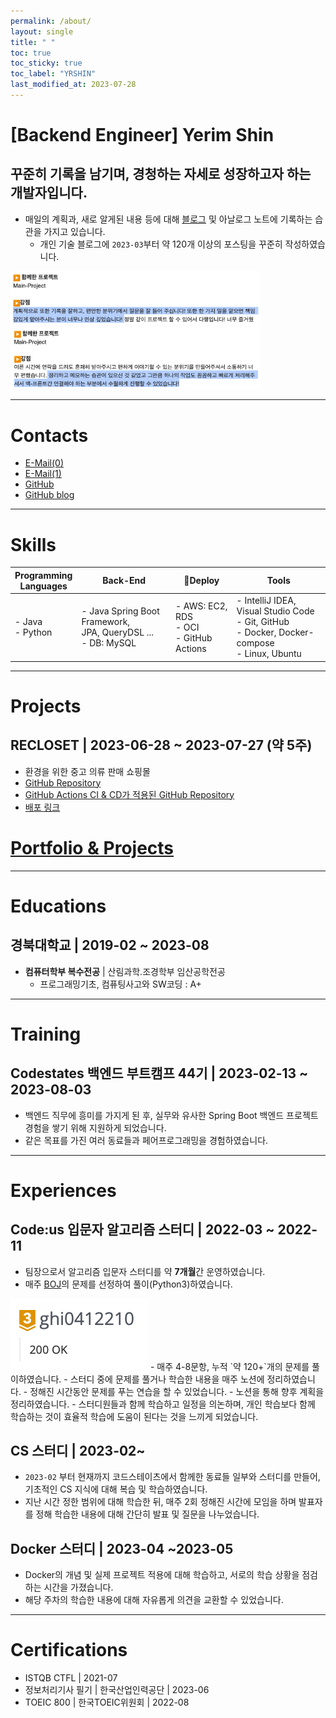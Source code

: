 ```yaml
---
permalink: /about/
layout: single
title: " "
toc: true
toc_sticky: true
toc_label: "YRSHIN"
last_modified_at: 2023-07-28
---
```

# \[Backend Engineer] Yerim Shin

## 꾸준히 기록을 남기며, 경청하는 자세로 성장하고자 하는 개발자입니다.

- 매일의 계획과, 새로 알게된 내용 등에 대해 [블로그](https://yelm-212.github.io/categories/#plans-til) 및 아날로그 노트에 기록하는 습관을 가지고 있습니다.
	- 개인 기술 블로그에 `2023-03`부터 약 120개 이상의 포스팅을 꾸준히 작성하였습니다.

<img src="/attatchments/feedback.png" style="max-width: 400px;" />
<img src="/attatchments/feedback1.png" style="max-width: 400px;" />

---

# Contacts

- [E-Mail(0)](mailto:yerimshin@yelm.digital)
- [E-Mail(1)](mailto:21yrshin@naver.com)
- [GitHub](https://github.com/yelm-212)
- [GitHub blog](https://yelm-212.github.io/)

---

# Skills

| **Programming** <br> **Languages** | **Back-End**                    | **Deploy**                 | **Tools**                                                                                                                       | 
| ---------------------------------- | ------------------------------- | -------------------------- | ------------------------------------------------------------------------------------------------------------------------------- |
| - Java <br> - Python               | - Java Spring Boot Framework,<br> JPA, QueryDSL ... <br> - DB: MySQL | - AWS: EC2, RDS <br> - OCI <br> - GitHub Actions | - IntelliJ IDEA, Visual Studio Code <br> - Git, GitHub <br> - Docker, Docker-compose <br> - Linux, Ubuntu |

---

# Projects

## RECLOSET \| 2023-06-28 ~ 2023-07-27 (약 5주)

- 환경을 위한 중고 의류 판매 쇼핑몰
- [GitHub Repository](https://github.com/codestates-seb/seb44_main_017/tree/main)
- [GitHub Actions CI & CD가 적용된 GitHub Repository](https://github.com/yelm-212/seb44_main_017_test)
- [배포 링크](http://recloset-bucket.s3-website.ap-northeast-2.amazonaws.com/)

# [Portfolio & Projects](https://yelm-212.github.io/portfolio/)


---

# Educations

## 경북대학교 \| 2019-02 ~ 2023-08

- **컴퓨터학부 복수전공** \| 산림과학.조경학부 임산공학전공
	- 프로그래밍기초, 컴퓨팅사고와 SW코딩 : A+

---

# Training

## Codestates 백엔드 부트캠프 44기 \| 2023-02-13 ~ 2023-08-03

- 백엔드 직무에 흥미를 가지게 된 후, 실무와 유사한 Spring Boot 백엔드 프로젝트 경험을 쌓기 위해 지원하게 되었습니다. 
- 같은 목표를 가진 여러 동료들과 페어프로그래밍을 경험하였습니다.

---

# Experiences

## Code:us 입문자 알고리즘 스터디 \| 2022-03 ~ 2022-11

- 팀장으로서 알고리즘 입문자 스터디를 약 **7개월**간 운영하였습니다.
- 매주 [BOJ](https://www.acmicpc.net/user/ghi0412210)의 문제를 선정하여 풀이(Python3)하였습니다.
<img src="/attatchments/boj-gold-3.png" style="max-width: 400px;" />
- 매주 4-8문항, 누적 `약 120+`개의 문제를 풀이하였습니다.
- 스터디 중에 문제를 풀거나 학습한 내용을 매주 노션에 정리하였습니다.
- 정해진 시간동안 문제를 푸는 연습을 할 수 있었습니다.
- 노션을 통해 향후 계획을 정리하였습니다.
- 스터디원들과 함께 학습하고 일정을 의논하며, 개인 학습보다 함께 학습하는 것이 효율적 학습에 도움이 된다는 것을 느끼게 되었습니다.


## CS 스터디 \| 2023-02~

- `2023-02` 부터 현재까지 코드스테이츠에서 함께한 동료들 일부와 스터디를 만들어, 기초적인 CS 지식에 대해 복습 및 학습하였습니다.
- 지난 시간 정한 범위에 대해 학습한 뒤, 매주 2회 정해진 시간에 모임을 하며 발표자를 정해 학습한 내용에 대해 간단히 발표 및 질문을 나누었습니다.

## Docker 스터디 \| 2023-04 ~2023-05

- Docker의 개념 및 실제 프로젝트 적용에 대해 학습하고, 서로의 학습 상황을 점검하는 시간을 가졌습니다.
- 해당 주차의 학습한 내용에 대해 자유롭게 의견을 교환할 수 있었습니다.

---

# Certifications

- ISTQB CTFL \| 2021-07
- 정보처리기사 필기 \| 한국산업인력공단 \| 2023-06
- TOEIC 800 \| 한국TOEIC위원회 \| 2022-08